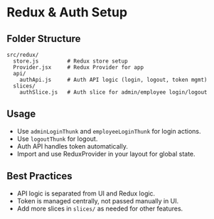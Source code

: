 # Redux & Auth Setup

## Folder Structure

```
src/redux/
  store.js         # Redux store setup
  Provider.jsx     # Redux Provider for app
  api/
    authApi.js     # Auth API logic (login, logout, token mgmt)
  slices/
    authSlice.js   # Auth slice for admin/employee login/logout
```

## Usage

- Use `adminLoginThunk` and `employeeLoginThunk` for login actions.
- Use `logoutThunk` for logout.
- Auth API handles token automatically.
- Import and use ReduxProvider in your layout for global state.

## Best Practices

- API logic is separated from UI and Redux logic.
- Token is managed centrally, not passed manually in UI.
- Add more slices in `slices/` as needed for other features.
